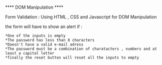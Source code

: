 **** DOM Manipulation ****

Form Validation : Using HTML , CSS and Javascript for DOM Manipulation 

the form will have to show an alert if :

    *One of the inputs is empty
    *The password has less than 8 characters
    *Doesn't have a valid e-mail adress
    *The password must be a combination of charatacters , numbers and at least a capital letter
    *finally the reset button will reset all the inputs to empty